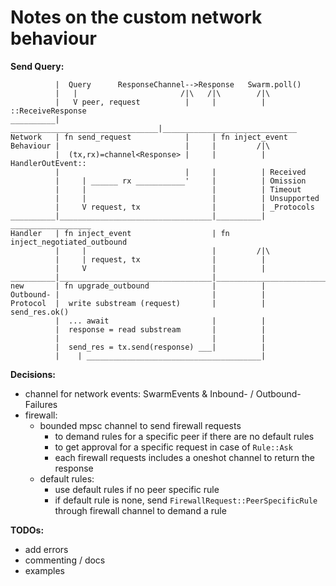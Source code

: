 # Notes on the custom network behaviour

**Send Query:**

```none
          |  Query      ResponseChannel-->Response   Swarm.poll()         
          |   |                       /|\   /|\        /|\                  
          |   V peer, request          |     |          | ::ReceiveResponse 
__________| _________________________________|______________________________
Network   | fn send_request            |     | fn inject_event              
Behaviour |                            |     |         /|\                  
          |  (tx,rx)=channel<Response> |     |          | HandlerOutEvent:: 
          |                            |     |          | Received          
          |     | ______ rx ___________'     |          | Omission          
          |     |                            |          | Timeout           
          |     |                            |          | Unsupported       
          |     V request, tx                |          | _Protocols        
__________|__________________________________|__________| __________________
Handler   | fn inject_event                  | fn inject_negotiated_outbound
          |     |                            |         /|\                  
          |     | request, tx                |          |                   
          |     V                            |          |                   
__________|__________________________________|______________________________
new       | fn upgrade_outbound              |          |                   
Outbound- |                                  |          |                   
Protocol  |  write substream (request)       |          | send_res.ok()     
          |  ... await                       |          |                   
          |  response = read substream       |          |                   
          |                                  |          |                   
          |  send_res = tx.send(response) ___|          |                   
          |    | _______________________________________|                   
```

**Decisions:**
- channel for network events: SwarmEvents & Inbound- / Outbound-Failures
- firewall:
  - bounded mpsc channel to send firewall requests
    - to demand rules for a specific peer if there are no default rules
    - to get approval for a specific request in case of `Rule::Ask`
    - each firewall requests includes a oneshot channel to return the response
  - default rules:
    - use default rules if no peer specific rule
    - if default rule is none, send `FirewallRequest::PeerSpecificRule` through firewall channel to demand a rule

**TODOs:**
- add errors
- commenting / docs
- examples
